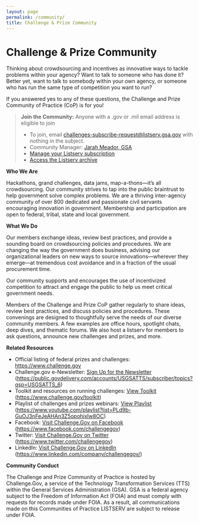 ```yaml
---
layout: page
permalink: /community/
title: Challenge & Prize Community
---
```

# Challenge & Prize Community

Thinking about crowdsourcing and incentives as innovative ways to tackle problems within your agency? Want to talk to someone who has done it? Better yet, want to talk to somebody within your own agency, or someone who has run the same type of competition you want to run?

If you answered yes to any of these questions, the Challenge and Prize Community of Practice (CoP) is for you!


> **Join the Community:** Anyone with a .gov or .mil email address is eligible to join
>
> - To join, email <challenges-subscribe-request@listserv.gsa.gov> with  nothing  in the subject.
> - Community Manager: <a href="https://digital.gov/authors/jarah-meador/" target="_blank">Jarah Meador, GSA</a>
> - <a href="https://digital.gov/communities/manage-your-subscription" target="_blank">Manage your Listserv subscription</a> 
> - <a href="https://digital.gov/communities/manage-your-subscription/#access-the-listserv-archive" target="_blank">Access the Listserv archive</a>
               

**Who We Are**

Hackathons, grand challenges, data jams, map-a-thons—it’s all crowdsourcing. Our community strives to tap into the public braintrust to help government solve complex problems. We are a thriving inter-agency community of over 800 dedicated and passionate civil servants encouraging innovation in government. Membership and participation are open to federal, tribal, state and local government.

**What We Do**

Our members exchange ideas, review best practices, and provide a sounding board on crowdsourcing policies and procedures. We are changing the way the government does business, advising our organizational leaders on new ways to source innovations—wherever they emerge—at tremendous cost avoidance and in a fraction of the usual procurement time.

Our community supports and encourages the use of incentivized competition to attract and engage the public to help us meet critical government needs.

Members of the Challenge and Prize CoP gather regularly to share ideas, review best practices, and discuss policies and procedures. These convenings are designed to thoughtfully serve the needs of our diverse community members. A few examples are office hours, spotlight chats, deep dives, and thematic forums. We also host a listserv for members to ask questions, announce new challenges and prizes, and more.

**Related Resources**

- Official listing of federal prizes and challenges: <a href="https://www.challenge.gov">https://www.challenge.gov</a>
- Challenge.gov e-Newsletter: <a href="https://public.govdelivery.com/accounts/USGSATTS/subscriber/topics?qsp=USGSATTS_6">Sign Up for the Newsletter</a> (https://public.govdelivery.com/accounts/USGSATTS/subscriber/topics?qsp=USGSATTS_6)
- Toolkit and resources on running challenges: <a href="https://www.challenge.gov/toolkit">View Toolkit</a> (https://www.challenge.gov/toolkit)
- Playlist of challenges and prizes webinars: <a href="https://www.youtube.com/playlist?list=PLd9b-GuOJ3nFeJeAHAn3Z5opohjxIw8OC">View Playlist</a> (https://www.youtube.com/playlist?list=PLd9b-GuOJ3nFeJeAHAn3Z5opohjxIw8OC)
- Facebook: <a href="https://www.facebook.com/challengegov">Visit Challenge.Gov on Facebook</a> (https://www.facebook.com/challengegov)
- Twitter: <a href="https://www.twitter.com/challengegov">Visit Challenge.Gov on Twitter</a> (https://www.twitter.com/challengegov)
- LinkedIn: <a href="https://www.linkedin.com/company/challengegov/">Visit Challenge.Gov on LinkedIn</a> (https://www.linkedin.com/company/challengegov/)


**Community Conduct**

The Challenge and Prize Community of Practice is hosted by Challenge.Gov, a service of the Technology Transformation Services (TTS) within the General Services Administration (GSA). GSA is a federal agency subject to the Freedom of Information Act (FOIA) and must comply with requests for records made under FOIA. As a result, all communications made on this Communities of Practice LISTSERV are subject to release under FOIA.
